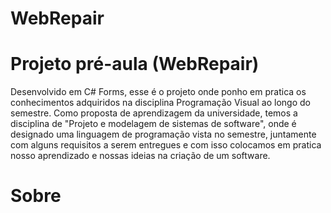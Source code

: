# WebRepair




# Projeto pré-aula (WebRepair)

Desenvolvido em C# Forms, esse é o projeto onde ponho em pratica os conhecimentos adquiridos na disciplina Programação Visual ao longo do semestre. Como proposta de aprendizagem 
da universidade, temos a disciplina de "Projeto e modelagem de sistemas de software", onde é designado uma linguagem de programação vista no semestre, juntamente com alguns 
requisitos a serem entregues e com isso colocamos em pratica nosso aprendizado e nossas ideias na criação de um software.

# Sobre
